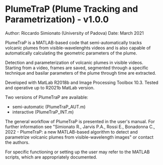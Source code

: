 # PlumeTraP (Plume Tracking and Parametrization) - v1.0.0

Author: Riccardo Simionato (University of Padova)
Date: March 2021

PlumeTraP is a MATLAB-based code that semi-automatically tracks volcanic
plumes from visible-wavelenghts videos and is also capable of automatically
calculating the geometric parameters of the plume.

Detection and parameterization of volcanic plumes in visible videos.
Starting from a video, frames are saved, segmented through a specific
technique and basilar parameters of the plume through time are extracted.

Developed with MatLab R2018b and Image Processing Toolbox 10.3.
Tested and operative up to R2021b MatLab version.

Two versions of PlumeTraP are available:
- semi-automatic (PlumeTraP_AUT.m)
- interactive (PlumeTraP_INT.m)

The general workflow of PlumeTraP is presented in the user's manual. 
For further information see "Simionato R., Jarvis P.A., Rossi E.,
Bonadonna C., 2022 - PlumeTraP: a new MATLAB-based algorithm to detect and
parametrize volcanic plumes from visible-wavelength images" or contact the 
authors.

For specific functioning or setting up the user may refer to the MATLAB 
scripts, which are appropriately documented.
